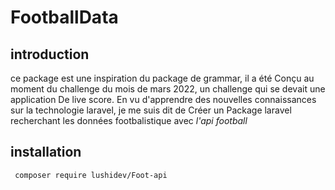 # FootballData
## introduction 
<p> ce package est une inspiration du package de grammar, il a été 
Conçu au moment du challenge du mois de mars 2022, un challenge qui se devait une application 
De live score. En vu d'apprendre des nouvelles connaissances sur la technologie laravel, je me suis dit de 
Créer un Package laravel recherchant les données footbalistique avec <em> l'api football </em>
</p>

## installation

```
 composer require lushidev/Foot-api
 ```

